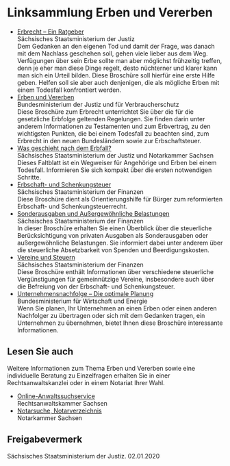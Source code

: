 # Linksammlung Erben und Vererben

* [Erbrecht – Ein Ratgeber](https://publikationen.sachsen.de/bdb/artikel/10595 "Broschüre \"Erbrecht: Ein Ratgeber\"")  
  Sächsisches Staatsministerium der Justiz  
  Dem Gedanken an den eigenen Tod und damit der Frage, was danach mit dem Nachlass geschehen soll, gehen viele lieber aus dem Weg. Verfügungen über sein Erbe sollte man aber möglichst frühzeitig treffen, denn je eher man diese Dinge regelt, desto nüchterner und klarer kann man sich ein Urteil bilden. Diese Broschüre soll hierfür eine erste Hilfe geben. Helfen soll sie aber auch denjenigen, die als mögliche Erben mit einem Todesfall konfrontiert werden.
* [Erben und Vererben](http://www.bmjv.de/SharedDocs/Publikationen/DE/Erben_Vererben.html "Bundesministeriums der Justiz: Broschüre \"Erben und Vererben\"")  
  Bundesministerium der Justiz und für Verbraucherschutz  
  Diese Broschüre zum Erbrecht unterrichtet Sie über die für die gesetzliche Erbfolge geltenden Regelungen. Sie finden darin unter anderem Informationen zu Testamenten und zum Erbvertrag, zu den wichtigsten Punkten, die bei einem Todesfall zu beachten sind, zum Erbrecht in den neuen Bundesländern sowie zur Erbschaftsteuer.
* [Was geschieht nach dem Erbfall?](https://publikationen.sachsen.de/bdb/artikel/10682 "Broschüre \"Was geschieht nach dem Erbfall\"")  
  Sächsisches Staatsministerium der Justiz und Notarkammer Sachsen  
  Dieses Faltblatt ist ein Wegweiser für Angehörige und Erben bei einem Todesfall. Informieren Sie sich kompakt über die ersten notwendigen Schritte.
* [Erbschaft- und Schenkungsteuer](https://publikationen.sachsen.de/bdb/artikel/29579 "SMF: Broschüre \"Erbschaft- und Schenkungsteuer\" (publikationen.sachsen.de)")  
   Sächsisches Staatsministerium der Finanzen  
  Diese Broschüre dient als Orientierungshilfe für Bürger zum reformierten Erbschaft- und Schenkungsteuerrecht.
* [Sonderausgaben und Außergewöhnliche Belastungen](https://publikationen.sachsen.de/bdb/showDetails.do?id=39773 "SMF: Broschüre \"Sonderausgaben und Außergewöhnliche Belastungen\" (publikationen.sachsen.de)")  
   Sächsisches Staatsministerium der Finanzen  
  In dieser Broschüre erhalten Sie einen Überblick über die steuerliche Berücksichtigung von privaten Ausgaben als Sonderausgaben oder außergewöhnliche Belastungen. Sie informiert dabei unter anderem über die steuerliche Absetzbarkeit von Spenden und Beerdigungskosten.
* [Vereine und Steuern](https://publikationen.sachsen.de/bdb/artikel/11465 "SMF: Broschüre \"Vereine und Steuern - Informationen über die Besteuerung gemeinnütziger Vereine\" (publikationen.sachsen.de)")  
   Sächsisches Staatsministerium der Finanzen  
  Diese Broschüre enthält Informationen über verschiedene steuerliche Vergünstigungen für gemeinnützige Vereine, insbesondere auch über die Befreiung von der Erbschaft- und Schenkungsteuer.
* [Unternehmensnachfolge – Die optimale Planung](https://www.bmwi.de/Redaktion/DE/Publikationen/Mittelstand/nexxt-unternehmensnachfolge-die-optimale-planung.html "BMWI: Broschüre \"Unternehmensnachfolge\" (bmwi.de)")  
   Bundesministerium für Wirtschaft und Energie  
  Wenn Sie planen, Ihr Unternehmen an einen Erben oder einen anderen Nachfolger zu übertragen oder sich mit dem Gedanken tragen, ein Unternehmen zu übernehmen, bietet Ihnen diese Broschüre interessante Informationen.

## Lesen Sie auch

Weitere Informationen zum Thema Erben und Vererben sowie eine individuelle Beratung zu Einzelfragen erhalten Sie in einer Rechtsanwaltskanzlei oder in einem Notariat Ihrer Wahl.

* [Online-Anwaltssuchservice](http://www.rak-sachsen.de/fuer-buerger/anwaltssuche/ "Rechtsanwalt-Suchdienst")  
  Rechtsanwaltskammer Sachsen
* [Notarsuche, Notarverzeichnis](https://www.notarkammer-sachsen.de/notarsuche/ "Notarkammer Sachsen: Rubrik \"Notarsuche\"")  
  Notarkammer Sachsen

## Freigabevermerk

Sächsisches Staatsministerium der Justiz. 02.01.2020
